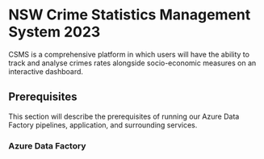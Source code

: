# NSW Crime Statistics Management System 2023
CSMS is a comprehensive platform in which users will have the ability to track and analyse crimes rates alongside socio-economic measures on an interactive dashboard.

## Prerequisites
This section will describe the prerequisites of running our Azure Data Factory pipelines, application, and surrounding services.

### Azure Data Factory
